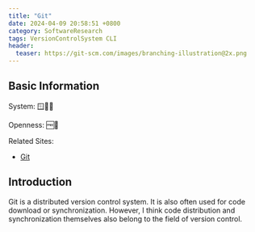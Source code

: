 ```yaml
---
title: "Git"
date: 2024-04-09 20:58:51 +0800
category: SoftwareResearch
tags: VersionControlSystem CLI
header:
  teaser: https://git-scm.com/images/branching-illustration@2x.png
---
```


## Basic Information

System: 🪟🍎🐧

Openness: 🆓📖

Related Sites:

* [Git](https://git-scm.com/)

## Introduction

Git is a distributed version control system. It is also often used for code download or synchronization. However, I think code distribution and synchronization themselves also belong to the field of version control.
